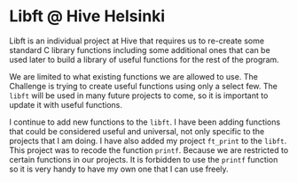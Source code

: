 # Libft @ Hive Helsinki

Libft is an individual project at Hive that requires us to re-create some standard
C library functions including some additional ones that can be used later to build a
library of useful functions for the rest of the program.

We are limited to what existing functions we are allowed to use. The Challenge is trying
to create useful functions using only a select few. The `libft` will be used in many future
projects to come, so it is important to update it with useful functions.

I continue to add new functions to the `libft`. I have been adding functions that could be considered 
useful and universal, not only specific to the projects that I am doing. I have also added
my project `ft_print` to the `libft`. This project was to recode the function `printf`. Because
we are restricted to certain functions in our projects. It is forbidden to use the `printf` function
so it is very handy to have my own one that I can use freely.
